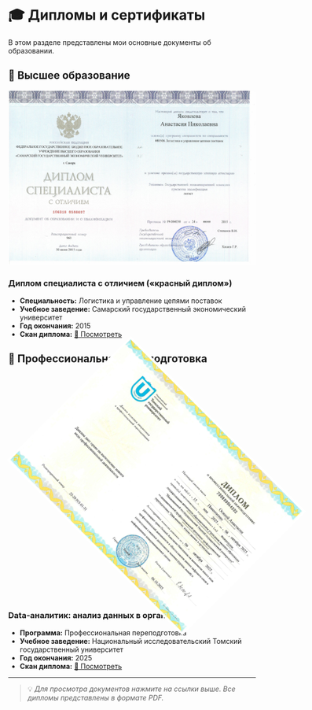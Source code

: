 # 🎓 Дипломы и сертификаты

В этом разделе представлены мои основные документы об образовании.

## 📜 Высшее образование

![Диплом СГЭУ](https://raw.githubusercontent.com/Anastasiya-analyst/diploma-keeper/refs/heads/main/images/%D1%81%D0%BA%D0%B0%D0%BD%20%D0%A1%D0%93%D0%AD%D0%A3%20%D0%BB%D0%BE%D0%B3%D0%B8%D1%81%D1%82.jpg)
### Диплом специалиста с отличием («красный диплом»)
- **Специальность:** Логистика и управление цепями поставок
- **Учебное заведение:** Самарский государственный экономический университет
- **Год окончания:** 2015
- **Скан диплома:** [📎 Посмотреть](ссылка_на_файл_диплома_логиста.pdf)

## 🔄 Профессиональная переподготовка

<img src="https://github.com/Anastasiya-analyst/diploma-keeper/blob/main/images/%D1%81%D0%BA%D0%B0%D0%BD%20%D0%A2%D0%93%D0%A3%20%D0%B0%D0%BD%D0%B0%D0%BB%D0%B8%D1%82%D0%B8%D0%BA.jpg?raw=true" 
     alt="Диплом ТГУ по аналитике данных" 
     width="600" 
     style="transform: rotate(45deg); margin: 50px;">

### Data-аналитик: анализ данных в организации
- **Программа:** Профессиональная переподготовка
- **Учебное заведение:** Национальный исследовательский Томский государственный университет
- **Год окончания:** 2025
- **Скан диплома:** [📎 Посмотреть](ссылка_на_файл_диплома_аналитика.pdf)

---

> 💡 *Для просмотра документов нажмите на ссылки выше. Все дипломы представлены в формате PDF.*
